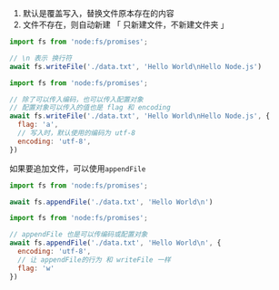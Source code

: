 1. 默认是覆盖写入，替换文件原本存在的内容
2. 文件不存在，则自动新建 「 只新建文件，不新建文件夹 」

```js
import fs from 'node:fs/promises';

// \n 表示 换行符
await fs.writeFile('./data.txt', 'Hello World\nHello Node.js')
```

```js
import fs from 'node:fs/promises';

// 除了可以传入编码，也可以传入配置对象
// 配置对象可以传入的值也是 flag 和 encoding
await fs.writeFile('./data.txt', 'Hello World\nHello Node.js', {
  flag: 'a',
  // 写入时，默认使用的编码为 utf-8
  encoding: 'utf-8',
})
```



如果要追加文件，可以使用`appendFile`

```js
import fs from 'node:fs/promises';

await fs.appendFile('./data.txt', 'Hello World\n')
```

```js
import fs from 'node:fs/promises';

// appendFile 也是可以传编码或配置对象
await fs.appendFile('./data.txt', 'Hello World\n', {
  encoding: 'utf-8',
  // 让 appendFile的行为 和 writeFile 一样
  flag: 'w'
})
```

